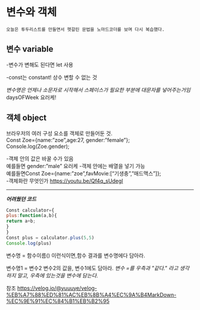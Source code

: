 # 변수와 객체
`오늘은 투두리스트를 만들면서 헷갈린 문법을 노마드코더를 보며 다시 복습했다.`


**변수 variable**
---
-변수가 변해도 된다면 let 사용

-const는 constant! 상수 변할 수 없는 것

*변수명은 언제나 소문자로 시작해서 스페이스가 필요한 부분에 대문자를 넣어주는거임* daysOFWeek 요러케!


**객체 object**
---
브라우저의 여러 구성 요소를 객체로 만들어둔 것.
<br>Const Zoe={name:”zoe”,age:27, gender:”female”};
<br>Console.log(Zoe.gender);

-객체 안의 값은 바꿀 수가 있음<br> 예를들면 gender:”male” 요러케
-객체 안에는 배열을 넣기 가능<br>예를들면Const Zoe={name:”zoe”,favMovie:[“기생충”,”매드맥스”]};
<br>-객체화란 무엇인가
<https://youtu.be/Qf4q_sUdegI>


---
***어려웠던 코드***

```javascript
Const calculator={
plus:function(a,b){
return a+b;
}
}
Const plus = calculator.plus(5,5)
Console.log(plus)
```

변수명 = 함수이름()
이런식이면,함수 결과를 변수명에다 담아라.

변수명1 = 변수2
변수2의 값을, 변수1에도 담아라.
*변수 =를 우측과 "같다." 라고 생각하지 말고, 우측에 있는것을 변수에 담는다.*

참조
<https://velog.io/@yuuuye/velog-%EB%A7%88%ED%81%AC%EB%8B%A4%EC%9A%B4MarkDown-%EC%9E%91%EC%84%B1%EB%B2%95>
